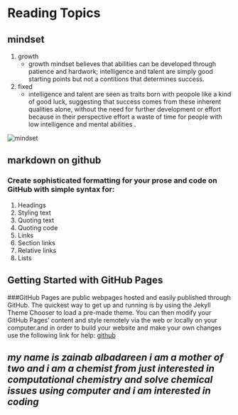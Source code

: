 # Reading Topics
## mindset


1) growth
   - growth mindset believes that abilities can be developed through patience and hardwork; intelligence and talent are simply good starting points but not a contitions that determines success. 
2) fixed
   - intelligence and talent are seen as traits born with peopole like a kind of good luck, suggesting that success comes from these inherent qualities alone, without the need for further development or effort because in their perspective effort a waste of time for people with low intelligence and mental abilities .

![mindset](https://www.techtello.com/wp-content/uploads/2020/06/fixed-mindset-vs-growth-mindset-chart.png)
## markdown on github
### Create sophisticated formatting for your prose and code on GitHub with simple syntax for:
1) Headings
3) Styling text
4) Quoting text
5) Quoting code
6) Links
7) Section links
8) Relative links
9) Lists

## Getting Started with GitHub Pages
###GitHub Pages are public webpages hosted and easily published through GitHub. The quickest way to get up and running is by using the Jekyll Theme Chooser to load a pre-made theme. You can then modify your GitHub Pages’ content and style remotely via the web or locally on your computer.and in order to build your website and make your own changes use the following link for help:
[github](https://guides.github.com/features/pages/)
## *my name is zainab albadareen i am a mother of two and i am a chemist from just interested in computational chemistry  and solve chemical issues using computer and i am interested in coding*
